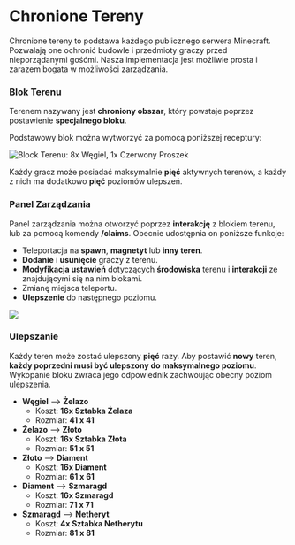 # **Chronione Tereny**
Chronione tereny to podstawa każdego publicznego serwera Minecraft. Pozwalają one ochronić budowle i przedmioty graczy przed nieporządanymi gośćmi. Nasza implementacja jest możliwie prosta i zarazem bogata w możliwości zarządzania.

### Blok Terenu
Terenem nazywany jest **chroniony obszar**, który powstaje poprzez postawienie **specjalnego bloku**.  

Podstawowy blok można wytworzyć za pomocą poniższej receptury:

![Block Terenu: 8x Węgiel, 1x Czerwony Proszek](assets/img/claim_block_recipe.png ":no-zoom")

Każdy gracz może posiadać maksymalnie **pięć** aktywnych terenów, a każdy z nich ma dodatkowo **pięć** poziomów ulepszeń.

### Panel Zarządzania
Panel zarządzania można otworzyć poprzez **interakcję** z blokiem terenu, lub za pomocą komendy **/claims**. Obecnie udostępnia on poniższe funkcje:
- Teleportacja na **spawn**, **magnetyt** lub **inny teren**.
- **Dodanie** i **usunięcie** graczy z terenu.
- **Modyfikacja ustawień** dotyczących **środowiska** terenu i **interakcji** ze znajdującymi się na nim blokami.
- Zmianę miejsca teleportu.
- **Ulepszenie** do następnego poziomu.

<img class="img-width-479" src="assets/img/claims_ui.png" data-no-zoom>

### Ulepszanie
Każdy teren może zostać ulepszony **pięć** razy. Aby postawić **nowy** teren, **każdy poprzedni musi być ulepszony do maksymalnego poziomu**. Wykopanie bloku zwraca jego odpowiednik zachwoując obecny poziom ulepszenia.

- **Węgiel** ⟶ **Żelazo** 
  - Koszt: **16x Sztabka Żelaza**
  - Rozmiar: **41 x 41**
- **Żelazo** ⟶ **Złoto** 
  - Koszt: **16x Sztabka Złota**
  - Rozmiar: **51 x 51**
- **Złoto** ⟶ **Diament** 
  - Koszt: **16x Diament**
  - Rozmiar: **61 x 61**
- **Diament** ⟶ **Szmaragd** 
  - Koszt: **16x Szmaragd**
  - Rozmiar: **71 x 71**
- **Szmaragd** ⟶ **Netheryt** 
  - Koszt: **4x Sztabka Netherytu**
  - Rozmiar: **81 x 81**
  
